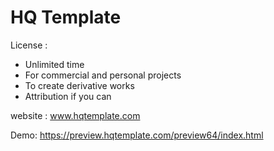 # HQ Template

License :

- Unlimited time
- For commercial and personal projects
- To create derivative works
- Attribution if you can

website : www.hqtemplate.com

Demo: https://preview.hqtemplate.com/preview64/index.html
